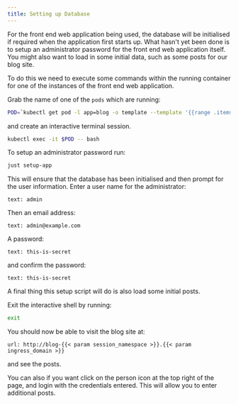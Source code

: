 ```yaml
---
title: Setting up Database
---
```


For the front end web application being used, the database will be initialised if required when the application first starts up. What hasn't yet been done is to setup an administrator password for the front end web application itself. You might also want to load in some initial data, such as some posts for our blog site.

To do this we need to execute some commands within the running container for one of the instances of the front end web application.

Grab the name of one of the `pods` which are running:

```bash
POD=`kubectl get pod -l app=blog -o template --template '{{range .items}}{{.metadata.name}}{{"\n"}}{{end}}' | head -1` && echo $POD
```

and create an interactive terminal session.

```bash
kubectl exec -it $POD -- bash
```

To setup an administrator password run:

```bash
just setup-app
```

This will ensure that the database has been initialised and then prompt for the user information. Enter a user name for the administrator:

```terminal:input
text: admin
```

Then an email address:

```terminal:input
text: admin@example.com
```

A password:

```terminal:input
text: this-is-secret
```

and confirm the password:

```terminal:input
text: this-is-secret
```

A final thing this setup script will do is also load some initial posts.

Exit the interactive shell by running:

```bash
exit
```

You should now be able to visit the blog site at:

```dashboard:open-url
url: http://blog-{{< param session_namespace >}}.{{< param ingress_domain >}}
```

and see the posts.

You can also if you want click on the person icon at the top right of the page, and login with the credentials entered. This will allow you to enter additional posts.
